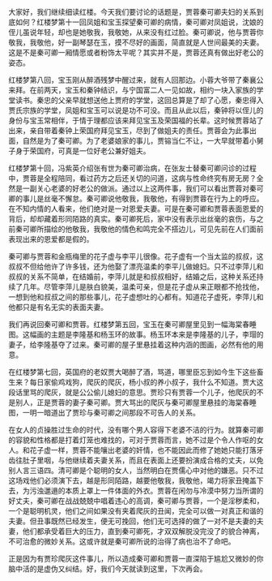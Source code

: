 
大家好，我们继续细读红楼。今天我们要讨论的话题是，贾蓉秦可卿夫妇的关系到底如何？红楼梦第十一回凤姐和宝玉探望秦可卿的病情，秦可卿对凤姐说，沈娘的侄儿虽说年轻，却也是她敬我，我敬她，从来没有红过脸。秦可卿说，他与贾蓉你敬我，我敬他，好一副琴瑟在玉，摸不尽好的画面，简直就是人世间最美的夫妻。这是不是秦可卿一厢情愿或者粉饰太平呢？其实并不是，贾蓉还真有做出好老公的姿态。

红楼梦第八回，宝玉刚从醉酒残梦中醒过来，就有人回那边。小蓉大爷带了秦襄公来拜。在前两天，宝玉和秦钟结识，与宁国富二人一见如故，相约一块入家族的学堂读书。秦忠的父亲早就想送他上贾府的学堂，这回总算是了却了心愿，秦忠得入贾氏宗族的学堂，凤姐和宝玉可以说是功不可没。而且从此以后，秦钟将以侄儿的身份与宝玉常相伴，于情于理都应该来拜见宝玉及荣国福的长辈。这时候贾蓉站了出来，亲自带着秦钟上荣国府拜见宝玉，尽到了做姐夫的责任。贾蓉会为此事出面，自然是为了秦可卿。为了老婆娘家的事儿，贾镕当仁不让，一大早就带着小舅子身于荣国府，可真是一位好老公兼好姐夫。

红楼梦第十回，冯紫英介绍张有世为秦可卿治病，在张友士替秦可卿问诊的过程中，贾蓉是全程陪同，看过药方之后还关切的问道，这病与性命终究有房无房？全然是一副关心老婆的好老公的做派。通过以上这两件事，我们可以看出贾蓉对秦可卿的事儿是丝毫不懈怠。秦可卿说他敬我，我敬他，有得到贾蓉在行为上的呼应。在不知内情的人看来，他们绝对是一对恩爱夫妻。可是在秦可卿和贾蓉表面恩爱的背后，却却藏着形同陌路的真实。秦可卿死后，家中没有表示出丝毫的哀伤，与之前秦可卿所描绘的他敬我，我敬他的情色和鸣完全不搭边儿，可见先前在人们面前表现出来的恩爱都是假的。

秦可卿与贾蓉和金瓶梅里的花子虚与李平儿很像。花子虚有一个当太监的叔叔，这叔叔不但给他许了许多钱，还为他娶了漂亮温柔的李平儿做媳妇。只不过李萍儿和叔叔的关系不简单，在结婚前，李萍儿就是和叔叔相好，结婚之后，这种关系还持续了几年。尽管李萍儿是肤白貌美，温柔可亲，但是花子虚从来正眼都不抢找他，一想到他和叔叔之间的那些事儿，花子虚想吐的心都有。知道花子虚死，李萍儿和他都只是有名无实的表面夫妻。

我们再说回秦可卿和贾蓉。红楼梦第五回，宝玉在秦可卿屋里见到一幅海棠春睡图。这幅画的主题是李隆基和杨玉环的故事。杨玉环本来是李隆基的儿子，李瑁的妻子，给李隆基夺了过来。秦可卿的屋子里悬挂着这种内涵的图画，必然有他的用意。

在红楼梦第七回，英国府的老奴贾大喝醉了酒，骂道，哪里臣忘到如今生下这些畜生来？每日家偷鸡戏狗，爬灰的爬灰，杨小叔的养小叔子，我什么不知道。贾大这段话里骂的爬灰，就是公公偷儿媳妇的意思。贾珍只有贾蓉一个儿子，他爬灰的不是别人，正是贾蓉的妻子秦可卿。贾大骂出的爬灰与秦可卿屋里悬挂的海棠春睡图，一明一暗道出了贾珍与秦可卿之间那段不可告人的关系。

在女人的贞操胜过生命的时代，没有哪个男人容得下老婆不洁的行为。就算秦可卿的容貌和性格都是打着灯笼也难找的，可对于贾蓉而言，她不过是个令人作呕的女人。和花子虚一样，贾蓉不能嚷出老婆的奸情，也不能因此而修了她她只能打落牙齿往肚子里咽，与他继续着夫妻关系，而且在表面上还要扮演成合格的丈夫，以免别人言三语四。清可卿是个聪明的女人，当然明白在贾儒心中对他的嫌恶。只不过这场戏他们必须演下去，越是形同陌路，越要他敬我，我敬他，竭力将家丑掩盖下去，为污浊邋遢的本质上罩上一件体面的外衣。贾蓉在闲勿与冷漠中努力当所谓的好丈夫，秦可卿在战战兢兢中唱着违心的高调，秦可卿与贾蓉，一个是淫秽柔和，一个是聪明机灵，他们之间如果没有夹着爬灰的丑闻，完全可以做一对真正和谐的夫妻。但丑事既然已经发生，便无可挽回，他们无可选择的做了一对不是夫妻的夫妻，他们都承受着巨大的压力，直到秦可卿死，才双双解脱没完没了的貌合神离，不可治愈的微妙关系。这或许就是秦可卿所说的治得了病也治不了命吧。

正是因为有贾珍爬灰这件事儿，所以造成秦可卿和贾蓉一直深陷于尴尬又微妙的你脑中活的是虚伪又纠结。好，我们今天就读到这里，下次再会。



